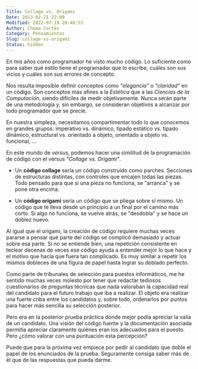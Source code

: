 ```yaml
---
Title: Collage vs. Origami
Date: 2013-02-21 22:09
Modified: 2022-07-19 20:48:53
Author: Chema Cortés
Category: Pensamientos
Slug: collage-vs-origami
Status: hidden
---
```


En mis años como programador he visto mucho código. Lo suficiente como para saber qué estilo tiene el programador que lo escribe, cuáles son sus vicios y cuáles son sus errores de concepto.

Nos resulta imposible definir conceptos como *"elegancia"* o *"claridad"* en un código. Son conceptos más afines a la *Estética* que a las *Ciencias de la Computación*, siendo difíciles de medir objetivamente. Nunca serán parte de una metodología y, sin embargo, se consideran objetivos a alcanzar por todo programador que se precie.

En nuestra simpleza, necesitamos compartimentar todo lo que conocemos en grandes grupos: imperativo vs. dinámico, tipado estático vs. tipado dinámico, estructural vs. orientado a objeto, orientado a objeto vs. funcional, ...

En este mundo de *versus*, podemos hacer una similitud de la programación de código con el versus *"Collage vs. Origami"*.

-   Un **código collage** sería un código construido como parches. Secciones de estructuras distintas, con controles que encajen todas las piezas. Todo pensado para que si una pieza no funciona, se "arranca" y se pone otra encima.

-   Un **código origami** sería un código que se pliega sobre sí mismo. Un código que te lleva desde un principio a un final por el camino más corto. Si algo no funciona, se vuelve atrás, se "desdobla" y se hace un doblez nuevo.

Al igual que el origami, la creación de código requiere muchas veces pararse a pensar qué parte del código se complicó demasiado y actuar sobre esa parte. Si no se entiende bien, una repetición consistente en teclear decenas de veces ese código ayuda a entender mejor lo que hace y el motivo que hacía que fuera tan complicado. Es muy similar a repetir los mismos dobleces de una figura de papel hasta lograr su doblado perfecto.

Como parte de tribunales de selección para puestos informáticos, me he sentido muchas veces molesto por tener que redactar tediosos cuestionarios de preguntas técnicas que nada valoraban la capacidad real del candidato para el futuro trabajo que iba a realizar. El objeto era realizar una fuerte criba entre los candidatos y, sobre todo, ordenarlos por puntos para hacer más sencilla su selección posterior.

Pero era en la posterior prueba práctica donde mejor podía apreciar la valía de un candidato. Una visión del código fuente y la documentación asociada permitía apreciar claramente quiénes eran los adecuados para el puesto. Pero ¿cómo valorar con una puntuación esta percepción?

Puede que para la próxima vez empiece por pedir al candidato que doble el papel de los enunciados de la prueba. Seguramente consiga saber más de él que de las respuestas que pueda darme.

